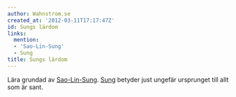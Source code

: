 ```yaml
---
author: Wahnstrom.se
created_at: '2012-03-11T17:17:47Z'
id: Sungs lärdom
links:
  mention:
  - 'Sao-Lin-Sung'
  - Sung
title: Sungs lärdom
---
```


Lära grundad av [Sao-Lin-Sung]. [Sung] betyder just ungefär ursprunget till allt som är sant.

  [Sao-Lin-Sung]: Sao-Lin-Sung
  [Sung]: Sung